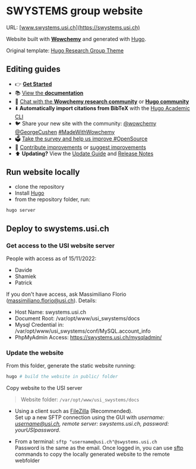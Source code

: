 # SWYSTEMS group website
URL: [www.swystems.usi.ch](https://swystems.usi.ch)

Website built with [**Wowchemy**](https://wowchemy.com) and generated with [Hugo](https://github.com/gohugoio/hugo).

Original template: [Hugo Research Group Theme](https://github.com/wowchemy/starter-hugo-research-group)

## Editing guides 

- 👉 [**Get Started**](https://wowchemy.com/hugo-themes/)
- 📚 [View the **documentation**](https://wowchemy.com/docs/)
- 💬 [Chat with the **Wowchemy research community**](https://discord.gg/z8wNYzb) or [**Hugo community**](https://discourse.gohugo.io)
- ⬇️ **Automatically import citations from BibTeX** with the [Hugo Academic CLI](https://github.com/wowchemy/hugo-academic-cli)
- 🐦 Share your new site with the community: [@wowchemy](https://twitter.com/wowchemy) [@GeorgeCushen](https://twitter.com/GeorgeCushen) [#MadeWithWowchemy](https://twitter.com/search?q=%23MadeWithWowchemy&src=typed_query)
- 🗳 [Take the survey and help us improve #OpenSource](https://forms.gle/NioD9VhUg7PNmdCAA)
- 🚀 [Contribute improvements](https://github.com/wowchemy/wowchemy-hugo-themes/blob/main/.github/contributing.md) or [suggest improvements](https://github.com/wowchemy/wowchemy-hugo-themes/issues)
- ⬆️ **Updating?** View the [Update Guide](https://wowchemy.com/docs/hugo-tutorials/update/) and [Release Notes](https://github.com/wowchemy/wowchemy-hugo-themes/releases)

## Run website locally
- clone the repository
- Install [Hugo](https://gohugo.io/)
- from the repository folder, run:
```sh
hugo server
```
## Deploy to swystems.usi.ch

### Get access to the USI website server
People with access as of 15/11/2022:
- Davide
- Shamiek
- Patrick

If you don't have access, ask Massimiliano Florio (massimiliano.florio@usi.ch). Details:

- Host Name: swystems.usi.ch
- Document Root: /var/opt/www/usi_swystems/docs
- Mysql Credential in: /var/opt/www/usi_swystems/conf/MySQL.account_info
- PhpMyAdmin Access: https://swystems.usi.ch/mysqladmin/

### Update the website
From this folder, generate the static website running:
```sh
hugo # build the website in public/ folder
```

Copy website to the USI server
> Website folder: `/var/opt/www/usi_swystems/docs` 

- Using a client such as [FileZilla](https://filezilla-project.org/) (Recommended). <br>
Set up a new SFTP connection using the GUI with *username: username@usi.ch, remote server: swystems.usi.ch, password: yourUSIpassword*.

- From a terminal: `sftp "username@usi.ch"@swystems.usi.ch` <br>
Password is the same as the email. Once logged in, you can use [sftp](https://sftptogo.com/blog/sftp-commands-cheat-sheet/) commands to copy the locally generated website to the remote webfolder